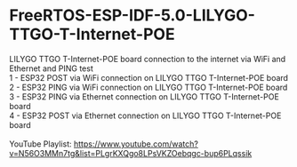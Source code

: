 # FreeRTOS-ESP-IDF-5.0-LILYGO-TTGO-T-Internet-POE
LILYGO TTGO T-Internet-POE board connection to the internet via WiFi and Ethernet and PING test <br>
1 - ESP32 POST via WiFi connection on LILYGO TTGO T-Internet-POE board <br>
2 - ESP32 PING via WiFi connection on LILYGO TTGO T-Internet-POE board <br>
3 - ESP32 PING via Ethernet connection on LILYGO TTGO T-Internet-POE board  <br>
4 - ESP32 POST via Ethernet connection on LILYGO TTGO T-Internet-POE board  <br><br>
YouTube Playlist: https://www.youtube.com/watch?v=N56O3MMn7tg&list=PLgrKXQgo8LPsVKZOebqgc-bup6PLqssik <br>
